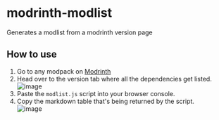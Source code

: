 # modrinth-modlist
Generates a modlist from a modrinth version page

## How to use
1. Go to any modpack on [Modrinth](https://modrinth.com)
2. Head over to the version tab where all the dependencies get listed.<br>![image](https://github.com/user-attachments/assets/e0416588-c605-4d2c-ac39-bc62ebb7f73b)
3. Paste the `modlist.js` script into your browser console.
4. Copy the markdown table that's being returned by the script.<br>![image](https://github.com/user-attachments/assets/435f19e5-f322-43eb-b620-b91b074b1a1d)
